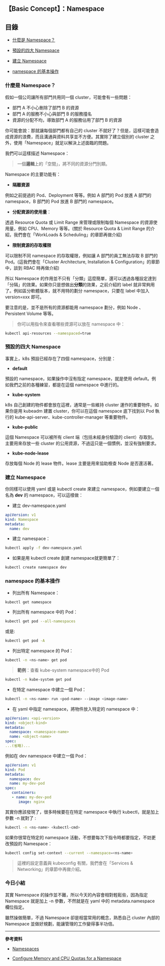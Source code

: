 ## 【Basic Concept】：Namespace

## 目錄

* [什麼是 Namespace？](#什麼是-namespace)

* [預設的四大 Namespace](#預設的四大-namespace)

* [建立 Namespace](#建立-namespace)

* [namespace 的基本操作](#namespace-的基本操作)

### 什麼是 Namespace？

假如一個公司讓所有部門共用同一個 cluster，可能會有一些問題：

   * 部門 A 不小心刪除了部門 B 的資源
   * 部門 A 的服務不小心與部門 B 的服務撞名
   * 資源的分配不均，導致部門 A 的服務佔用了部門 B 的資源

你可能會說：那就讓每個部門都有自己的 cluster 不就好了？但是，這樣可能會造成資源的浪費，而且溝通與資料共享並不方便。其實除了建立個別的 cluster 之外，使用「Namespace」就足以解決上述面臨的問題。

我們可以這樣描述 Namespace：

> 一個**邏輯**上的「空間」，將不同的資源分門別類。

Namespace 的主要功能有：

* **隔離資源**

例如之前提過的 Pod、Deployment 等等。例如 A 部門的 Pod 放進 A 部門的 namespace，B 部門的 Pod 放進 B 部門的 namespace。

* **分配資源的使用量**：
   
透過 Resource Quota 或 Limit Range 來管理或限制每個 Namespace 的資源使用量，例如 CPU、Memory 等等。(關於 Resource Quota & Limit Range 的介紹，我們會在「WorkLoads & Scheduling」的章節再做介紹)

* **限制資源的存取權限**
   
可以限制不同 namespace 的存取權限，例如讓 A 部門的員工無法存取 B 部門的 Pod。(這我們會在「Cluster Architecture, Installation & Configuration」的章節中，談到 RBAC 時再做介紹)

所以 Namespace 的作用並不只有「分類」這麼簡單，還可以透過各種設定達到「分隔」的效果。如果你只是想做出**分類**的效果，之前介紹的 label 就非常夠用了。例如區分軟體版本，就不用特的劃分 namespace，只要在 label 中加入 version=xxx 即可。

要注意的是，並不是所有的資源都能用 namespace 劃分，例如 Node 、Persistent Volume 等等。

> 你可以用指令來查看哪些資源可以放在 namespace 中：

```bash
kubectl api-resources --namespaced=true
```

### 預設的四大 Namespace

事實上，k8s 預設已經存在了四個 namespace，分別是：

* **default**

預設的 namespace，如果操作中沒有指定 namespace，就是使用 default。例如我們之前的各種練習，都是在這個 namespace 中進行的。

* **kube-system**

k8s 自己創建的物件都會放在這裡，通常是一些維持 cluster 運作的重要物件。如果你是用 kubeadm 建置 cluster，你可以在這個 namespace 底下找到以 Pod 執行的 kube-api-server、kube-controller-manager 等重要物件。

* **kube-public**

這個 Namespace 可以被所有 client 端（包括未經身份驗證的 client）存取到。主要用來存放一些 cluster 的公用資源，不過這只是一個慣例，並沒有強制要求。

* **kube-node-lease**

存放每個 Node 的 lease 物件。lease 主要是用來協助檢查 Node 是否還活著。


### 建立 Namespace

你同樣可以使用 yaml 或是 kubectl create 來建立 namespace，例如要建立一個名為 **dev** 的 namespace，可以這樣做：

* 建立 dev-namespace.yaml

```yaml
apiVersion: v1
kind: Namespace
metadata:
  name: dev
```

* 建立 namespace：
```bash
kubectl apply -f dev-namespace.yaml
```

* 如果是用 kubectl create 創建 namespace就更簡單了：
```bash
kubectl create namespace dev
```

### namespace 的基本操作

* 列出所有 Namespace：
```bash
kubectl get namespace
```

* 列出所有 namespace 中的 Pod：
```bash
kubectl get pod --all-namespaces
```
或是:
```bash
kubectl get pod -A
```

* 列出特定 namespace 的 Pod：

```bash
kubectl -n <ns-name> get pod 
```

> **範例**：查看 kube-system namespace中的 Pod
```bash
kubectl -n kube-system get pod
```

*  在特定 namespace 中建立一個 Pod：

```bash
kubectl -n <ns-name> run <pod-name> --image <image-name>
```

* 在 yaml 中指定 namespace，將物件放入特定的 namespace 中：
```yaml
apiVersion: <api-version>
kind: <object-kind>
metadata:
  namespace: <namespace-name>
  name: <object-name>
spec:
...(省略)...
```

例如在 dev namespace 中建立一個 Pod：

```yaml
apiVersion: v1
kind: Pod
metadata:
  namespace: dev
  name: my-dev-pod
spec:
   containers:
   - name: my-dev-pod
      image: nginx
```

其實你應該發現了，很多時候要在在特定 namespace 中執行 kubectl，就是加上參數 -n 就對了 :

```bash
kubectl -n <ns-name> <kubectl-cmd>
```

如果你很常在特定的 namespace 活動，不想要每次下指令時都要指定，不妨更改預設的 Namespace：

```bash
kubectl config set-context --current --namespace=<ns-name>
```

> 這裡的設定意義與 kubeconfig 有關，我們會在「Services & Networking」的章節中再做介紹。

### 今日小結

其實 Namespace 的操作並不難，所以今天的內容會相對輕鬆些，因為指定 Namespace 就是加上 -n 參數，不然就是在 yaml 中的 metadata.namespace 欄位指定。

雖然操做簡單，不過 Namespace 卻是相當常用的概念，熟悉自己 cluster 內部的 Namespace 並做好規劃，能讓管理的工作變得事半功倍。

-----
**參考資料**
* [Namespaces](https://kubernetes.io/docs/concepts/overview/working-with-objects/namespaces/)

* [Configure Memory and CPU Quotas for a Namespace](https://kubernetes.io/docs/tasks/administer-cluster/manage-resources/quota-memory-cpu-namespace/)

